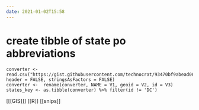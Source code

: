 ```yaml
---
date: 2021-01-02T15:58
---
```


# create tibble of state po abbreviations

    converter <-  read.csv("https://gist.githubusercontent.com/technocrat/93470bf9abead06ef926/raw/f652f8171374e7808455f42167f5480ea15f7f4e/state_fips_postal.csv", header = FALSE, stringsAsFactors = FALSE)
    converter <-  rename(converter, NAME = V1, geoid = V2, id = V3)
    states_key <- as.tibble(converter) %>% filter(id != 'DC') 

[[[GIS]]]
[[R]]
[[snips]]